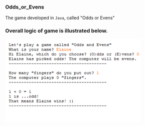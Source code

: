 ### Odds_or_Evens
The game developed in ``Java``, called "Odds or Evens"

### Overall logic of game is illustrated below.
![image](image.png)
